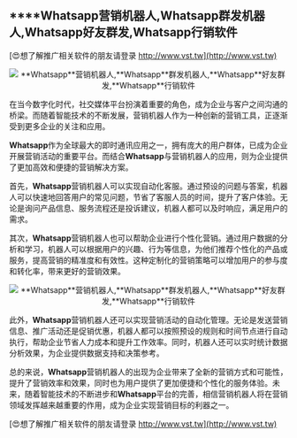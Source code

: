 ## ****Whatsapp**营销机器人,**Whatsapp**群发机器人,**Whatsapp**好友群发,**Whatsapp**行销软件**

[😍想了解推广相关软件的朋友请登录 http://www.vst.tw](http://www.vst.tw)

 <center><img src="https://vst.tw/MP4/tuiguang/png/2.png" alt="**Whatsapp**营销机器人,**Whatsapp**群发机器人,**Whatsapp**好友群发,**Whatsapp**行销软件"></center>

在当今数字化时代，社交媒体平台扮演着重要的角色，成为企业与客户之间沟通的桥梁。而随着智能技术的不断发展，营销机器人作为一种创新的营销工具，正逐渐受到更多企业的关注和应用。

**Whatsapp**作为全球最大的即时通讯应用之一，拥有庞大的用户群体，已成为企业开展营销活动的重要平台。而结合**Whatsapp**与营销机器人的应用，则为企业提供了更加高效和便捷的营销解决方案。

首先，**Whatsapp**营销机器人可以实现自动化客服。通过预设的问题与答案，机器人可以快速地回答用户的常见问题，节省了客服人员的时间，提升了客户体验。无论是询问产品信息、服务流程还是投诉建议，机器人都可以及时响应，满足用户的需求。

其次，**Whatsapp**营销机器人也可以帮助企业进行个性化营销。通过用户数据的分析和学习，机器人可以根据用户的兴趣、行为等信息，为他们推荐个性化的产品或服务，提高营销的精准度和有效性。这种定制化的营销策略可以增加用户的参与度和转化率，带来更好的营销效果。

 <center><img src="https://vst.tw/MP4/tuiguang/png/6.png" alt="**Whatsapp**营销机器人,**Whatsapp**群发机器人,**Whatsapp**好友群发,**Whatsapp**行销软件"></center>

此外，**Whatsapp**营销机器人还可以实现营销活动的自动化管理。无论是发送营销信息、推广活动还是促销优惠，机器人都可以按照预设的规则和时间节点进行自动执行，帮助企业节省人力成本和提升工作效率。同时，机器人还可以实时统计数据分析效果，为企业提供数据支持和决策参考。

总的来说，**Whatsapp**营销机器人的出现为企业带来了全新的营销方式和可能性，提升了营销效率和效果，同时也为用户提供了更加便捷和个性化的服务体验。未来，随着智能技术的不断进步和**Whatsapp**平台的完善，相信营销机器人将在营销领域发挥越来越重要的作用，成为企业实现营销目标的利器之一。

[😍想了解推广相关软件的朋友请登录 http://www.vst.tw](http://www.vst.tw)




